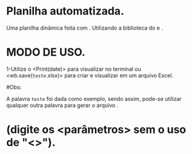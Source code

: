 # Planilha automatizada.

Uma planilha dinâmica feita com <Python>. Utilizando a biblioteca do <pandas> e <openpyxl>.

# MODO DE USO.

1-Utilize o <Print(date)> para visualizar no terminal ou <wb.save(`teste`.xlsx)> para criar e visualizar em um arquivo Excel.

#Obs:

A palavra `teste` foi dada como exemplo, sendo assim, pode-se utilizar qualquer outra palavra para gerar o arquivo <xlsx>.

# (digite os <parâmetros> sem o uso de "<>").